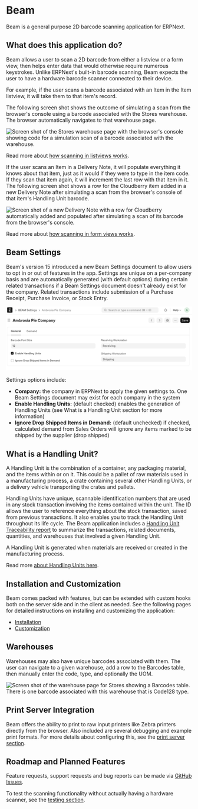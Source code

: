 <!-- Copyright (c) 2024, AgriTheory and contributors
For license information, please see license.txt-->

# Beam

Beam is a general purpose 2D barcode scanning application for ERPNext.

## What does this application do?

Beam allows a user to scan a 2D barcode from either a listview or a form view, then helps enter data that would otherwise require numerous keystrokes. Unlike ERPNext's built-in barcode scanning, Beam expects the user to have a hardware barcode scanner connected to their device.

For example, if the user scans a barcode associated with an Item in the Item listview, it will take them to that item's record.

The following screen shot shows the outcome of simulating a scan from the browser's console using a barcode associated with the Stores warehouse. The browser automatically navigates to that warehouse page.

![Screen shot of the Stores warehouse page with the browser's console showing code for a simulation scan of a barcode associated with the warehouse.](./assets/listview_wh_navigation.png)

Read more about [how scanning in listviews works](./listview.md).

If the user scans an Item in a Delivery Note, it will populate everything it knows about that item, just as it would if they were to type in the item code. If they scan that item again, it will increment the last row with that item in it. The following screen shot shows a row for the Cloudberry item added in a new Delivery Note after simulating a scan from the browser's console of that item's Handling Unit barcode.

![Screen shot of a new Delivery Note with a row for Cloudberry automatically added and populated after simulating a scan of its barcode from the browser's console.](./assets/form_view_delivery_note.png)

Read more about [how scanning in form views works](./form.md).

## Beam Settings

Beam's version 15 introduced a new Beam Settings document to allow users to opt in or out of features in the app. Settings are unique on a per-company basis and are automatically generated (with default options) during certain related transactions if a Beam Settings document doesn't already exist for the company. Related transactions include submission of a Purchase Receipt, Purchase Invoice, or Stock Entry.

![Screen shot of the Beam Settings document for the fictitious Ambrosia Pie Company with Barcode Font size of 12, Enable Handling Units checked, Ignore Drop Shipped Items in Demand unchecked, and fields for Receiving Workstation and Shipping Workstation.](./assets/beam_settings.png)

Settings options include:

- **Company:** the company in ERPNext to apply the given settings to. One Beam Settings document may exist for each company in the system
- **Enable Handling Units:** (default checked) enables the generation of Handling Units (see What is a Handling Unit section for more information)
- **Ignore Drop Shipped Items in Demand:** (default unchecked) if checked, calculated demand from Sales Orders will ignore any items marked to be shipped by the supplier (drop shipped)

## What is a Handling Unit?

A Handling Unit is the combination of a container, any packaging material, and the items within or on it. This could be a pallet of raw materials used in a manufacturing process, a crate containing several other Handling Units, or a delivery vehicle transporting the crates and pallets.

Handling Units have unique, scannable identification numbers that are used in any stock transaction involving the items contained within the unit. The ID allows the user to reference everything about the stock transaction, saved from previous transactions. It also enables you to track the Handling Unit throughout its life cycle. The Beam application includes a [Handling Unit Traceability report](./hu_traceability_report.md) to summarize the transactions, related documents, quantities, and warehouses that involved a given Handling Unit.

A Handling Unit is generated when materials are received or created in the manufacturing process.

Read more [about Handling Units here](./handling_unit.md).

## Installation and Customization

Beam comes packed with features, but can be extended with custom hooks both on the server side and in the client as needed. See the following pages for detailed instructions on installing and customizing the application:

- [Installation](https://github.com/agritheory/beam)
- [Customization](./hooks.md)

## Warehouses

Warehouses may also have unique barcodes associated with them. The user can navigate to a given warehouse, add a row to the Barcodes table, then manually enter the code, type, and optionally the UOM.

![Screen shot of the warehouse page for Stores showing a Barcodes table. There is one barcode associated with this warehouse that is Code128 type.](./assets/warehouse_barcodes.png)

## Print Server Integration

Beam offers the ability to print to raw input printers like Zebra printers directly from the browser. Also included are several debugging and example print formats. For more details about configuring this, see the [print server section](./print_server.md). 

## Roadmap and Planned Features

Feature requests, support requests and bug reports can be made via [GitHub Issues](https://github.com/agritheory/beam/issues).

To test the scanning functionality without actually having a hardware scanner, see the [testing section](./testing.md).

